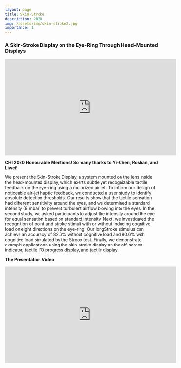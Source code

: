 ```yaml
---
layout: page
title: Skin-Stroke
description: 2020
img: /assets/img/skin-stroke2.jpg
importance: 1
---
```

<h3><b>A Skin-Stroke Display on the Eye-Ring Through Head-Mounted Displays</b></h3>

<iframe width="560" height="315" src="https://www.youtube.com/embed/kmKVl1i0TIY" frameborder="0" allow="accelerometer; autoplay; encrypted-media; gyroscope; picture-in-picture" allowfullscreen></iframe>

**CHI 2020 Honourable Mentions! So many thanks to Yi-Chen, Roshan, and Liwei!**

We present the Skin-Stroke Display, a system mounted on the lens inside the head-mounted display, which exerts subtle yet recognizable tactile feedback on the eye-ring using a motorized air jet. To inform our design of noticeable air-jet haptic feedback, we conducted a user study to identify absolute detection thresholds. Our results show that the tactile sensation had different sensitivity around the eyes, and we determined a standard intensity (8 mbar) to prevent turbulent airflow blowing into the eyes. In the second study, we asked participants to adjust the intensity around the eye for equal sensation based on standard intensity. Next, we investigated the recognition of point and stroke stimuli with or without inducing cognitive load on eight directions on the eye-ring. Our longStroke stimulus can achieve an accuracy of 82.6% without cognitive load and 80.6% with cognitive load simulated by the Stroop test. Finally, we demonstrate example applications using the skin-stroke display as the off-screen indicator, tactile I/O progress display, and tactile display.

**The Presentation Video**

<iframe width="560" height="315" src="https://www.youtube.com/embed/ZjcWTxHrZhI" frameborder="0" allow="accelerometer; autoplay; encrypted-media; gyroscope; picture-in-picture" allowfullscreen></iframe>
